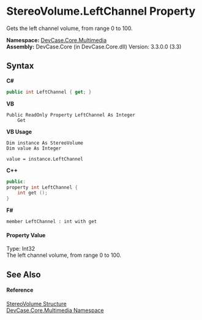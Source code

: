 # StereoVolume.LeftChannel Property 
 

Gets the left channel volume, from range 0 to 100.

**Namespace:**&nbsp;<a href="N_DevCase_Core_Multimedia">DevCase.Core.Multimedia</a><br />**Assembly:**&nbsp;DevCase.Core (in DevCase.Core.dll) Version: 3.3.0.0 (3.3)

## Syntax

**C#**<br />
``` C#
public int LeftChannel { get; }
```

**VB**<br />
``` VB
Public ReadOnly Property LeftChannel As Integer
	Get
```

**VB Usage**<br />
``` VB Usage
Dim instance As StereoVolume
Dim value As Integer

value = instance.LeftChannel

```

**C++**<br />
``` C++
public:
property int LeftChannel {
	int get ();
}
```

**F#**<br />
``` F#
member LeftChannel : int with get

```


#### Property Value
Type: Int32<br />The left channel volume, from range 0 to 100.

## See Also


#### Reference
<a href="T_DevCase_Core_Multimedia_StereoVolume">StereoVolume Structure</a><br /><a href="N_DevCase_Core_Multimedia">DevCase.Core.Multimedia Namespace</a><br />